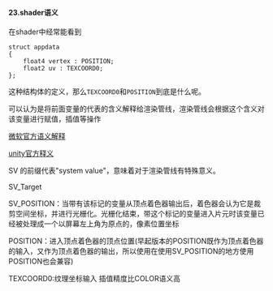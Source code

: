#### 23.shader语义

在shader中经常能看到

```
struct appdata
{
	float4 vertex : POSITION;
	float2 uv : TEXCOORD0;
};
```

这种结构体的定义，那么`TEXCOORD0`和`POSITION`到底是什么呢。

可以认为是将前面变量的代表的含义解释给渲染管线，渲染管线会根据这个含义对该变量进行赋值，插值等操作

[微软官方语义解释](https://docs.microsoft.com/zh-cn/windows/win32/direct3dhlsl/dx-graphics-hlsl-semantics?redirectedfrom=MSDN#VPOS)

[unity官方释义](https://docs.unity3d.com/Manual/SL-ShaderSemantics.html)



SV 的前缀代表"system value"，意味着对于渲染管线有特殊意义。

SV_Target

SV_POSITION：当带有该标记的变量从顶点着色器输出后，着色器会认为它是裁剪空间坐标，并进行光栅化。光栅化结束，带这个标记的变量进入片元时该变量已经被处理成一个以屏幕左上角为原点的，像素位置坐标

POSITION：进入顶点着色器的顶点位置(早起版本的POSITION既作为顶点着色器的输入，又作为顶点着色器的输出，所以使用在使用SV_POSITION的地方使用POSITION也会兼容)

TEXCOORD0:纹理坐标输入 插值精度比COLOR语义高